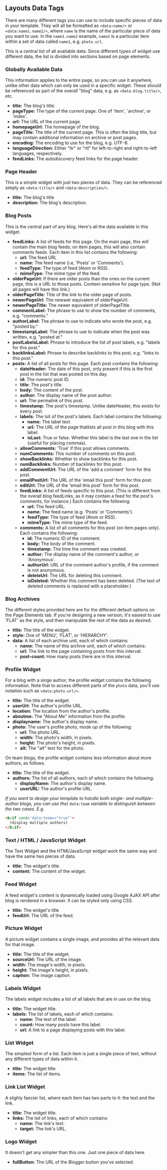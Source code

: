 ## Layouts Data Tags

There are many different tags you can use to include specific pieces of data in your template. They will all be formatted as ```<data:name/>``` or ```<data:name1.name2/>```, where ```name``` is the name of the particular piece of data you want to use. In the ```name1.name2``` example, ```name2``` is a particular item within a set of data called ```name1```, e.g. ```photo.url```.

This is a central list of all available data. Since different types of widget use different data, the list is divided into sections based on page elements.

### Globally Available Data

This information applies to the entire page, so you can use it anywhere, unlike other data which can only be used in a specific widget. These should be referenced as part of the overall "blog" data, e.g. as ```<data.blog.title/>```, etc.

- **title:** The blog's title.
- **pageType:** The type of the current page. One of 'item', 'archive', or 'index'.
- **url:** The URL of the current page.
- **homepageUrl:** The homepage of the blog.
- **pageTitle:** The title of the current page. This is often the blog title, but may contain additional information on archive or post pages.
- **encoding:** The encoding to use for the blog, e.g. UTF-8.
- **languageDirection:** Either "ltr" or "rtl" for left-to-right and right-to-left languages, respectively.
- **feedLinks:** The autodiscovery feed links for the page header.

### Page Header

This is a simple widget with just two pieces of data. They can be referenced simply as ```<data:title/>``` and ```<data:description/>```.

- **title:** The blog's title
- **description:** The blog's description.

### Blog Posts

This is the central part of any blog. Here's all the data available in this widget.

- **feedLinks:** A list of feeds for this page. On the main page, this will contain the main blog feeds; on item pages, this will also contain comments feeds. Each item in this list contains the following:
  - **url:** The feed URL
  - **name:** The feed name (i.e, 'Posts' or 'Comments').
  - **feedType:** The type of feed (Atom or RSS).
  - **mimeType:** The mime type of the feed.
- **olderPageUrl:** If there are older posts than the ones on the current page, this is a URL to those posts. Context-sensitive for page type. (Not all pages will have this link.)
- **olderPageTitle:** Title of the link to the older page of posts.
- **newerPageUrl:** The newwer equivalent of olderPageUrl.
- **newerPageTitle:** The newer equivalent of olderPageTitle.
- **commentLabel:** The phrase to use to show the number of comments, e.g. "comments."
- **authorLabel:** The phrase to use to indicate who wrote the post, e.g. "posted by."
- **timestampLabel:** The phrase to use to indicate when the post was written, e.g. "posted at."
- **postLabelsLabel:** Phrase to introduce the list of post labels, e.g. "labels for this post."
- **backlinksLabel:** Phrase to describe backlinks to this post, e.g. "links to this post."
- **posts:** A list of all posts for this page. Each post contains the following:
  - **dateHeader:** The date of this post, only present if this is the first post in the list that was posted on this day.
  - **id:** The numeric post ID.
  - **title:** The post's title.
  - **body:** The content of the post.
  - **author:** The display name of the post author.
  - **url:** The permalink of this post.
  - **timestamp:** The post's timestamp. Unlike dateHeader, this exists for every post.
  - **labels:** The lsit of the post's labels. Each label contains the following:
    - **name:** The label text.
    - **url:** The URL of the page thatlists all post in this blog with this label.
    - **isLast:** True or false. Whether this label is the last one in the list (useful for placing commas).
  - **allowComments:** 'True' if this post allows comments.
  - **numComments:** This number of comments on this post.
  - **showBacklinks:** Whether to show backlinks for this post.
  - **numBacklinks:** Number of backlinks for this post.
  - **addCommentUrl:** The URL of the 'add a comment' form for this post.
  - **emailPostUrl:** The URL of the 'email this post' form for this post.
  - **editUrl:** The URL of the 'email this post' form for this post.
  - **feedLinks:** A list of feeds specific to this post. (This is different from the overall blog feedLinks, as it may contain a feed for the post's comments, for instance.) Each contains the following:
    - **url:** The feed URL.
    - **name:** The feed name (e.g. 'Posts' or 'Comments').
    - **feedType:** The type of feed (Atom or RSS).
    - **mimeType:** The mime type of the feed.
  - **comments:** A list of all comments for this post (on item pages only). Each contains the following:
    - **id:** The numeric ID of the comment.
    - **body:** The body of the comment.
    - **timestamp:** The time the comment was created.
    - **author:** The display name of the comment's author, or 'Anonymous'.
    - **authorUrl:** URL of the comment author's profile, if the comment is not anonymous.
    - **deleteUrl:** The URL for deleting this comment.
    - **isDeleted:** Whether this comment has been deleted. (The text of deleted comments is replaced with a placeholder.)

### Blog Archives

The different styles provided here are for the different default options on the Page Elements tab. If you're designing a new version, it's easiest to use 'FLAT' as the style, and then manipulate the rest of the data as desired.

- **title:** The title of the widget.
- **style:** One of 'MENU', 'FLAT', or 'HIERARCHY'.
- **data:** A list of each archive unit, each of which contains:
  - **name:** The name of this archive unit, each of which contains:
  - **url:** The link to the page containing posts from this interval.
  - **post-count:** How many posts there are in this interval.

### Profile Widget

For a blog with a singe author, the profile widget contains the following information. Note that to access different parts of the ```photo``` data, you'll use notation such as ```<data:photo.url/>```.

- **title:** The title of the widget.
- **userUrl:** The author's profile URL.
- **location:** The location from the author's profile.
- **aboutme:** The "About Me" information from the profile.
- **displayname:** The author's display name.
- **photo:** The user's profile photo, mode up of the following:
  - **url:** The photo URL.
  - **width:** The photo's width, in pixels.
  - **height:** The photo's height, in pixels.
  - **alt:** The "alt" text for the photo.

On team blogs, the profile widget contains less information about more authors, as follows.

- **title:** The title of the widget.
- **authors:** The list of all authors, each of which contains the following:
  - **displayName:** The author's display name.
  - **userURL:** The author's profile URL.

_If you want to design your template to handle both single- and multiple-author blogs, you can use the)_ ```data:team``` _variable to distinguish between the two cases. E.g._

```html
<b:if cond='data:team=="true"'>
  (display multiple authors)
</b:if>
```

### Text / HTML / JavaScript Widget

The Text Widget and the HTMl/JavaScript widget work the same way and have the same two pieces of data.

- **title:** The widget's title.
- **content:** The content of the widget.

### Feed Widget

A feed widget's content is dynamically loaded using Google AJAX API after blog is rendered in a browser. It can be styled only using CSS.

- **title:** The widget's title
- **feedUrl:** The URL of the feed.

### Picture Widget

A picture widget contains a single image, and provides all the relevant data for that image.

- **title:** The title of the widget.
- **sourceUrl:** The URL of the image.
- **width:** The image's width, in pixels.
- **height:** The image's height, in pixels.
- **caption:** The image caption.

### Labels Widget

The labels widget includes a list of all labels that are in use on the blog.

- **title:** The widget title.
- **labels:** The list of labels, each of which contains:
  - **name:** The text of the label.
  - **count:** How many posts have this label.
  - **url:** A link to a page displaying posts with this label.

### List Widget

The simplest form of a list. Each item is just a single piece of text, without any different types of data within it.

- **title:** The widget title.
- **items:** The list of items.

### Link List Widget

A slighly fancier list, where each item has two parts to it: the text and the link.

- **title:** The widget title.
- **links:** The lsit of links, each of which contains:
  - **name:** The link's text.
  - **target:** The link's URL.

### Logo Widget

It doesn't get any simpler than this one. Just one piece of data here.

- **fullButton:** The URL of the Blogger button you've selected.
